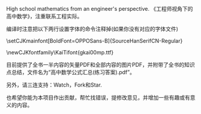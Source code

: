 High school mathematics from an engineer's perspective. 《工程师视角下的高中数学》，注重联系工程实际。

编译时注意把以下两行设置字体的命令注释掉(如果你没有对应的字体文件)

\setCJKmainfont[BoldFont=OPPOSans-B]{SourceHanSerifCN-Regular}

\newCJKfontfamily\KaiTifont{gkai00mp.ttf}

目前提供了全书一半内容的矢量PDF和全部内容的图片PDF，并附带了全书的知识点总结，文件名为“高中数学公式汇总(练习答案).pdf”。

另外，请三连支持：Watch，Fork和Star.

也希望你能为本项目作出贡献，帮忙找错误，提修改意见，并增加一些有趣或有意义的内容。
